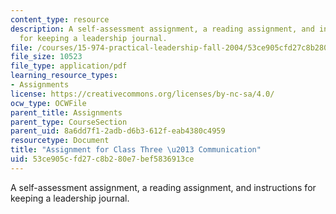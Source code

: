 ```yaml
---
content_type: resource
description: A self-assessment assignment, a reading assignment, and instructions
  for keeping a leadership journal.
file: /courses/15-974-practical-leadership-fall-2004/53ce905cfd27c8b280e7bef5836913ce_2nd_assignmt.pdf
file_size: 10523
file_type: application/pdf
learning_resource_types:
- Assignments
license: https://creativecommons.org/licenses/by-nc-sa/4.0/
ocw_type: OCWFile
parent_title: Assignments
parent_type: CourseSection
parent_uid: 8a6dd7f1-2adb-d6b3-612f-eab4380c4959
resourcetype: Document
title: "Assignment for Class Three \u2013 Communication"
uid: 53ce905c-fd27-c8b2-80e7-bef5836913ce
---
```

A self-assessment assignment, a reading assignment, and instructions for keeping a leadership journal.